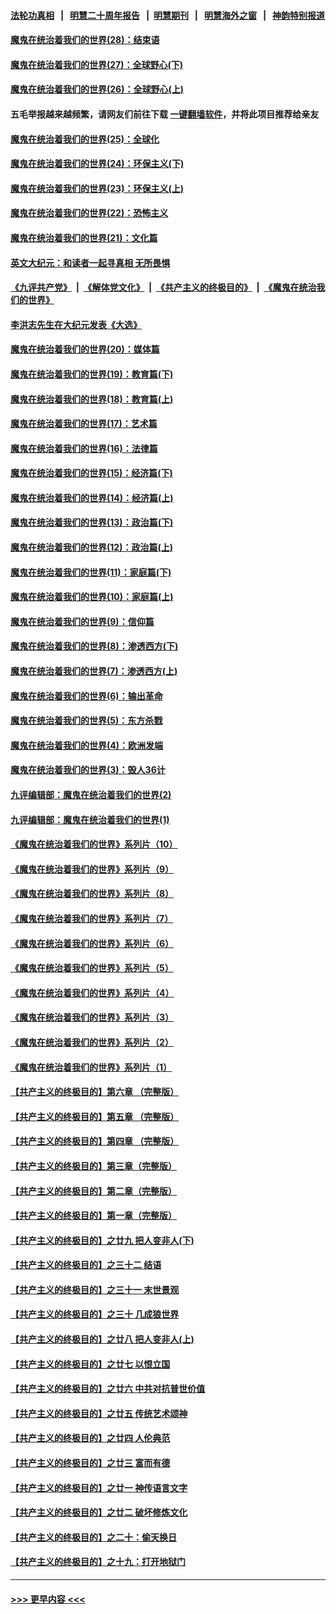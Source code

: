 #### [法轮功真相](https://github.com/gfw-breaker/truth/blob/master/README.md?t=0) &nbsp;&nbsp;|&nbsp;&nbsp; [明慧二十周年报告](https://github.com/gfw-breaker/mh-reports/blob/master/README.md?t=0) &nbsp;&nbsp;|&nbsp;&nbsp;[明慧期刊](https://github.com/gfw-breaker/mh-qikan) &nbsp;&nbsp;|&nbsp;&nbsp; [明慧海外之窗](https://github.com/gfw-breaker/mh-news/blob/master/README.md?t=0) &nbsp;&nbsp;|&nbsp;&nbsp; [神韵特别报道](https://github.com/gfw-breaker/mh-news/blob/master/shenyun.md?t=0)
#### [魔鬼在统治着我们的世界(28)：结束语](../pages/nsc422/n10936246.md?t=06170252) 
#### [魔鬼在统治着我们的世界(27)：全球野心(下)](../pages/nsc422/n10928319.md?t=06170252) 
#### [魔鬼在统治着我们的世界(26)：全球野心(上)](../pages/nsc422/n10900318.md?t=06170252) 
#### 五毛举报越来越频繁，请网友们前往下载 [一键翻墙软件](https://github.com/gfw-breaker/ssr-accounts)，并将此项目推荐给亲友
#### [魔鬼在统治着我们的世界(25)：全球化](../pages/nsc422/n10788205.md?t=06170252) 
#### [魔鬼在统治着我们的世界(24)：环保主义(下)](../pages/nsc422/n10695307.md?t=06170252) 
#### [魔鬼在统治着我们的世界(23)：环保主义(上)](../pages/nsc422/n10688613.md?t=06170252) 
#### [魔鬼在统治着我们的世界(22)：恐怖主义](../pages/nsc422/n10614727.md?t=06170252) 
#### [魔鬼在统治着我们的世界(21)：文化篇](../pages/nsc422/n10597706.md?t=06170252) 
#### [英文大纪元：和读者一起寻真相 无所畏惧](../pages/nsc422/n12542027.md?t=06170252) 
#### [《九评共产党》](https://github.com/begood0513/9ping.md/blob/master/README.md) &nbsp;|&nbsp; [《解体党文化》](../../../../jtdwh.md/blob/master/README.md)  &nbsp;|&nbsp; [《共产主义的终极目的》](../../../../gczydzjmd.md/blob/master/README.md) &nbsp;|&nbsp; [《魔鬼在统治我们的世界》](../../../../mgztzwmdsj.md/blob/master/README.md) 
#### [李洪志先生在大纪元发表《大选》](../pages/nsc422/n12534746.md?t=06170252) 
#### [魔鬼在统治着我们的世界(20)：媒体篇](../pages/nsc422/n10586579.md?t=06170252) 
#### [魔鬼在统治着我们的世界(19)：教育篇(下)](../pages/nsc422/n10564808.md?t=06170252) 
#### [魔鬼在统治着我们的世界(18)：教育篇(上)](../pages/nsc422/n10526970.md?t=06170252) 
#### [魔鬼在统治着我们的世界(17)：艺术篇](../pages/nsc422/n10499093.md?t=06170252) 
#### [魔鬼在统治着我们的世界(16)：法律篇](../pages/nsc422/n10485969.md?t=06170252) 
#### [魔鬼在统治着我们的世界(15)：经济篇(下)](../pages/nsc422/n10469975.md?t=06170252) 
#### [魔鬼在统治着我们的世界(14)：经济篇(上)](../pages/nsc422/n10457370.md?t=06170252) 
#### [魔鬼在统治着我们的世界(13)：政治篇(下)](../pages/nsc422/n10448270.md?t=06170252) 
#### [魔鬼在统治着我们的世界(12)：政治篇(上)](../pages/nsc422/n10444576.md?t=06170252) 
#### [魔鬼在统治着我们的世界(11)：家庭篇(下)](../pages/nsc422/n10440961.md?t=06170252) 
#### [魔鬼在统治着我们的世界(10)：家庭篇(上)](../pages/nsc422/n10435448.md?t=06170252) 
#### [魔鬼在统治着我们的世界(9)：信仰篇](../pages/nsc422/n10432159.md?t=06170252) 
#### [魔鬼在统治着我们的世界(8)：渗透西方(下)](../pages/nsc422/n10429603.md?t=06170252) 
#### [魔鬼在统治着我们的世界(7)：渗透西方(上)](../pages/nsc422/n10426013.md?t=06170252) 
#### [魔鬼在统治着我们的世界(6)：输出革命](../pages/nsc422/n10421536.md?t=06170252) 
#### [魔鬼在统治着我们的世界(5)：东方杀戮](../pages/nsc422/n10417707.md?t=06170252) 
#### [魔鬼在统治着我们的世界(4)：欧洲发端](../pages/nsc422/n10414890.md?t=06170252) 
#### [魔鬼在统治着我们的世界(3)：毁人36计](../pages/nsc422/n10411583.md?t=06170252) 
#### [九评编辑部：魔鬼在统治着我们的世界(2)](../pages/nsc422/n10410036.md?t=06170252) 
#### [九评编辑部：魔鬼在统治着我们的世界(1)](../pages/nsc422/n10406825.md?t=06170252) 
#### [《魔鬼在统治着我们的世界》系列片（10）](../pages/nsc422/n12292670.md?t=06170252) 
#### [《魔鬼在统治着我们的世界》系列片（9）](../pages/nsc422/n12290859.md?t=06170252) 
#### [《魔鬼在统治着我们的世界》系列片（8）](../pages/nsc422/n12287445.md?t=06170252) 
#### [《魔鬼在统治着我们的世界》系列片（7）](../pages/nsc422/n12283425.md?t=06170252) 
#### [《魔鬼在统治着我们的世界》系列片（6）](../pages/nsc422/n12282314.md?t=06170252) 
#### [《魔鬼在统治着我们的世界》系列片（5）](../pages/nsc422/n12281419.md?t=06170252) 
#### [《魔鬼在统治着我们的世界》系列片（4）](../pages/nsc422/n12274024.md?t=06170252) 
#### [《魔鬼在统治着我们的世界》系列片（3）](../pages/nsc422/n12271322.md?t=06170252) 
#### [《魔鬼在统治着我们的世界》系列片（2）](../pages/nsc422/n12269049.md?t=06170252) 
#### [《魔鬼在统治着我们的世界》系列片（1）](../pages/nsc422/n12267575.md?t=06170252) 
#### [【共产主义的终极目的】第六章 （完整版）](../pages/nsc422/n11428913.md?t=06170252) 
#### [【共产主义的终极目的】第五章 （完整版）](../pages/nsc422/n11428912.md?t=06170252) 
#### [【共产主义的终极目的】第四章 （完整版）](../pages/nsc422/n11428907.md?t=06170252) 
#### [【共产主义的终极目的】第三章（完整版）](../pages/nsc422/n11428848.md?t=06170252) 
#### [【共产主义的终极目的】第二章（完整版）](../pages/nsc422/n11428831.md?t=06170252) 
#### [【共产主义的终极目的】第一章（完整版）](../pages/nsc422/n11417651.md?t=06170252) 
#### [【共产主义的终极目的】之廿九 把人变非人(下)](../pages/nsc422/n11344140.md?t=06170252) 
#### [【共产主义的终极目的】之三十二 结语](../pages/nsc422/n11360535.md?t=06170252) 
#### [【共产主义的终极目的】之三十一 末世景观](../pages/nsc422/n11351129.md?t=06170252) 
#### [【共产主义的终极目的】之三十 几成狼世界](../pages/nsc422/n11348280.md?t=06170252) 
#### [【共产主义的终极目的】之廿八 把人变非人(上)](../pages/nsc422/n11340492.md?t=06170252) 
#### [【共产主义的终极目的】之廿七 以恨立国](../pages/nsc422/n11336944.md?t=06170252) 
#### [【共产主义的终极目的】之廿六 中共对抗普世价值](../pages/nsc422/n11324785.md?t=06170252) 
#### [【共产主义的终极目的】之廿五 传统艺术颂神](../pages/nsc422/n11296396.md?t=06170252) 
#### [【共产主义的终极目的】之廿四 人伦典范](../pages/nsc422/n11296397.md?t=06170252) 
#### [【共产主义的终极目的】之廿三 富而有德](../pages/nsc422/n11283598.md?t=06170252) 
#### [【共产主义的终极目的】之廿一 神传语言文字](../pages/nsc422/n11263265.md?t=06170252) 
#### [【共产主义的终极目的】之廿二 破坏修炼文化](../pages/nsc422/n11245728.md?t=06170252) 
#### [【共产主义的终极目的】之二十：偷天换日](../pages/nsc422/n11238846.md?t=06170252) 
#### [【共产主义的终极目的】之十九：打开地狱门](../pages/nsc422/n11206376.md?t=06170252) 

----
#### [ >>> 更早内容 <<< ](../indexes/nsc422-earlier.md)
